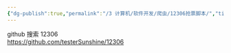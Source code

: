 ```yaml
---
{"dg-publish":true,"permalink":"/3 计算机/软件开发/爬虫/12306抢票脚本/","title":"12306抢票脚本"}
---
```



github 搜索 12306  
https://github.com/testerSunshine/12306